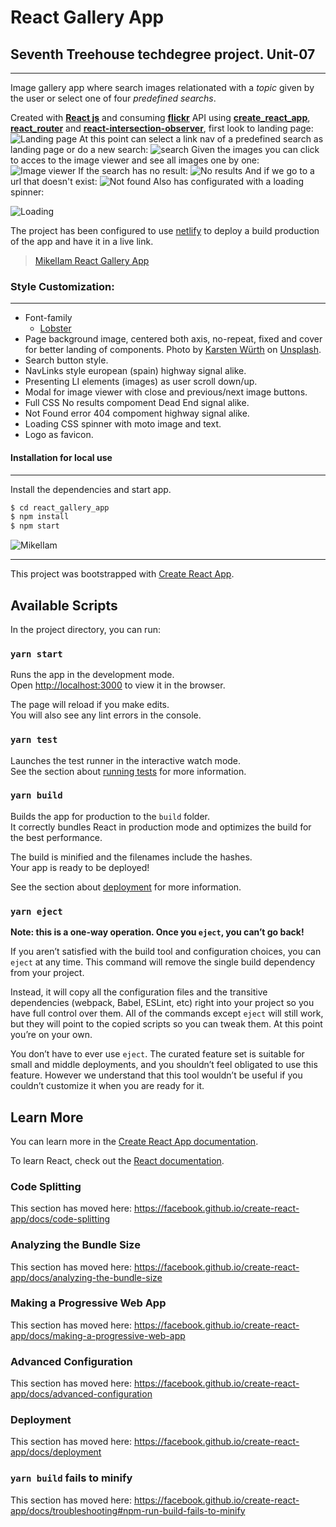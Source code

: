 # React Gallery App

## Seventh Treehouse techdegree project. Unit-07
---
Image gallery app where search images relationated with a _topic_ given by the user or select one of four _predefined searchs_.

Created with [**React js**](https://github.com/reactjs) and consuming [**flickr**](https://www.flickr.com/services/api/) API using [**create_react_app**](https://github.com/facebook/create-react-app), [**react_router**](https://github.com/ReactTraining/react-router) and [**react-intersection-observer**](https://github.com/thebuilder/react-intersection-observer#readme), first look to landing page:
![Landing page](https://res.cloudinary.com/da3z5stec/image/upload/v1598274773/React%20Gallery%20App/landingpage_m2bqgo.png)
At this point can select a link nav of a predefined search as landing page or do a new search:
![search](https://res.cloudinary.com/da3z5stec/image/upload/v1598274773/React%20Gallery%20App/Search_x3xjhb.png)
Given the images you can click to acces to the image viewer and see all images one by one: 
![Image viewer](https://res.cloudinary.com/da3z5stec/image/upload/v1598274773/React%20Gallery%20App/viewer_msh2iv.png)
If the search has no result: 
![No results](https://res.cloudinary.com/da3z5stec/image/upload/v1598274773/React%20Gallery%20App/noResults_it04hq.png)
And if we go to a url that doesn't exist:
![Not found](https://res.cloudinary.com/da3z5stec/image/upload/v1598274773/React%20Gallery%20App/NotFound_y3ilgv.png)
Also has configurated with a loading spinner:

![Loading](https://res.cloudinary.com/da3z5stec/image/upload/v1598274773/React%20Gallery%20App/loading_aphbqn.gif)

The project has been configured to use [netlify](https://www.netlify.com) to deploy a build production of the app and have it in a live link.
> [MikelIam React Gallery App](https://mikeliamreactgalleryapp.netlify.app/)

### Style Customization:
---
* Font-family 
    - [Lobster](https://fonts.google.com/specimen/Lobster)
* Page background image, centered both axis, no-repeat, fixed and cover for better landing of components. Photo by [Karsten Würth](https://unsplash.com/@karsten_wuerth?utm_source=unsplash&utm_medium=referral&utm_content=creditCopyText) on [Unsplash](https://unsplash.com/?utm_source=unsplash&utm_medium=referral&utm_content=creditCopyText).
* Search button style.
* NavLinks style european (spain) highway signal alike.
* Presenting LI elements (images) as user scroll down/up.
* Modal for image viewer with close and previous/next image buttons.
* Full CSS No results compoment Dead End signal alike.
* Not Found error 404 compoment highway signal alike.
* Loading CSS spinner with moto image and text.
* Logo as favicon.

#### Installation for local use
---
Install the dependencies and start app.
```sh
$ cd react_gallery_app
$ npm install
$ npm start
```

![MikelIam](https://res.cloudinary.com/da3z5stec/image/upload/v1597004412/Portfolio/logo_about_pemkn6.jpg)

---

This project was bootstrapped with [Create React App](https://github.com/facebook/create-react-app).

## Available Scripts

In the project directory, you can run:

### `yarn start`

Runs the app in the development mode.<br />
Open [http://localhost:3000](http://localhost:3000) to view it in the browser.

The page will reload if you make edits.<br />
You will also see any lint errors in the console.

### `yarn test`

Launches the test runner in the interactive watch mode.<br />
See the section about [running tests](https://facebook.github.io/create-react-app/docs/running-tests) for more information.

### `yarn build`

Builds the app for production to the `build` folder.<br />
It correctly bundles React in production mode and optimizes the build for the best performance.

The build is minified and the filenames include the hashes.<br />
Your app is ready to be deployed!

See the section about [deployment](https://facebook.github.io/create-react-app/docs/deployment) for more information.

### `yarn eject`

**Note: this is a one-way operation. Once you `eject`, you can’t go back!**

If you aren’t satisfied with the build tool and configuration choices, you can `eject` at any time. This command will remove the single build dependency from your project.

Instead, it will copy all the configuration files and the transitive dependencies (webpack, Babel, ESLint, etc) right into your project so you have full control over them. All of the commands except `eject` will still work, but they will point to the copied scripts so you can tweak them. At this point you’re on your own.

You don’t have to ever use `eject`. The curated feature set is suitable for small and middle deployments, and you shouldn’t feel obligated to use this feature. However we understand that this tool wouldn’t be useful if you couldn’t customize it when you are ready for it.

## Learn More

You can learn more in the [Create React App documentation](https://facebook.github.io/create-react-app/docs/getting-started).

To learn React, check out the [React documentation](https://reactjs.org/).

### Code Splitting

This section has moved here: https://facebook.github.io/create-react-app/docs/code-splitting

### Analyzing the Bundle Size

This section has moved here: https://facebook.github.io/create-react-app/docs/analyzing-the-bundle-size

### Making a Progressive Web App

This section has moved here: https://facebook.github.io/create-react-app/docs/making-a-progressive-web-app

### Advanced Configuration

This section has moved here: https://facebook.github.io/create-react-app/docs/advanced-configuration

### Deployment

This section has moved here: https://facebook.github.io/create-react-app/docs/deployment

### `yarn build` fails to minify

This section has moved here: https://facebook.github.io/create-react-app/docs/troubleshooting#npm-run-build-fails-to-minify
